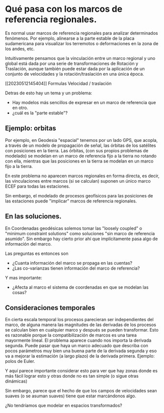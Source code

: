 # Qué pasa con los marcos de referencia regionales.


Es normal usar marcos de referencia regionales para analizar determinados fenómenos. Por ejemplo, alinearse a la parte estable de la placa sudamericana para visualizar los terremotos o deformaciones en la zona de los andes, etc.

Intuitivamente pensamos que la vinculación entre un marco regional y uno global está dada por una serie de transformaciones de Rotación y Traslación, aunque también puede estar dada por la aplicación de un conjunto de velocidades y la rotación/traslación en una única época.

[[20230512145404]] Formulas Velocidad / traslación

Detras de esto hay un tema y un problema:

- Hay modelos más sencillos de expresar en un marco de referencia que en otro.
- ¿cuál es la "parte estable"?

## Ejemplo: orbitas

Por ejemplo, en Geodesia "espacial" tenemos por un lado GPS, que acopla, a través de un modelo de propagación de señal, las órbitas de los satélites con posiciones en la tierra. Las órbitas, (con sus propios problemas de modelado) se modelan en un marco de referencia fijo a la tierra no rotando con ella, mientras que las posiciones en la tierra se modelan en un marco fijo a la tierra.

En este problema no aparecen marcos regionales en forma directa, es decir, las vinculaciones entre marcos (si se calculan) suponen un único marco ECEF para todas las estaciones.

Sin embargo, el modelado de procesos geofísicos para las posiciones de las estaciones puede "implicar" marcos de referencia regionales.

## En las soluciones.

En Coordenadas geodésicas solemos tomar las "loosely coupled" o "minimum constraint solutions" como soluciones "sin marco de referencia asumido". Sin embargo hay cierto prior ahí que implícitamente pasa algo de información del marco.

Las preguntas es entonces son

- ¿Cuanta información del marco se propaga en las cuentas?
- ¿Las co-varianzas tienen información del marco de referencia?

Y mas importante:

- ¿Afecta al marco el sistema de coordenadas en que se modelan las cosas?

## Consideraciones temporales

En cierta escala temporal los procesos parecieran ser independientes del marco,
de alguna manera las magnitudes de las derivadas de los procesos se calculan
bien en cualquier marco y después se pueden transformar.
Esto es razonable porque la compatibilización de marcos es una tarea mayormente
lineal.
El problema aparece cuando nos importa la derivada segunda.
Puede pasar que haya un marco adecuado que describa con pocos parámetros muy bien una buena parte de la derivada segunda y eso va a mejorar la estimación (a largo plazo) de la derivada primera. Ejemplo: polos de Euler.

Y aquí parece importante considerar esto para ver que hay zonas donde es más fácil lograr esto y otras donde no es tan simple (o sigue otras dinámicas)

Sin embargo, parece que el hecho de que los campos de velocidades sean suaves (o se asuman suaves) tiene que estar marcándonos algo.

¿No tendríamos que modelar en espacios transformados?


